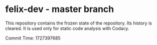 # felix-dev - master branch

This repository contains the frozen state of the repository.
Its history is cleared. It is used only for static code
analysis with Codacy.

Commit Time: 1727397685
